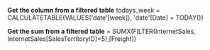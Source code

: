 **Get the column from a filtered table**
todays_week = CALCULATETABLE(VALUES('date'[week]), 'date'[Date] = TODAY())

**Get the sum from a filtered table**
= SUMX(FILTER(InternetSales, InternetSales[SalesTerritoryID]=5),[Freight])